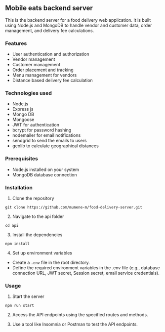 ## Mobile eats backend server
 This is the backend server for a food delivery web application. It is built using Node.js and MongoDB to handle vendor and customer data, order management, and delivery fee calculations.
### Features

- User authentication and authorization
- Vendor management
- Customer management
- Order placement and tracking
- Menu management for vendors
- Distance based delivery fee calculation

### Technologies used
- Node.js
- Express js
- Mongo DB
- Mongoose
- JWT for authentication
- bcrypt for password hashing
- nodemailer for email notifications
- sendgrid to send the emails to users
- geolib to calculate geographical distances

### Prerequisites
- Node.js installed on your system
- MongoDB database connection

### Installation
1. Clone the repository
```
git clone https://github.com/munene-m/food-delivery-server.git
```
2. Navigate to the api folder
```
cd api
```
3. Install the dependencies
```
npm install
```
4. Set up environment variables
- Create a `.env` file in the root directory.
- Define the required environment variables in the .env file (e.g., database connection URL, JWT secret, Session secret, email service credentials).

### Usage
1. Start the server
```
npm run start
```
2. Access the API endpoints using the specified routes and methods.

3. Use a tool like Insomnia or Postman to test the API endpoints.